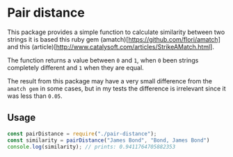 # Pair distance

This package provides a simple function to calculate similarity between two strings it is based this ruby gem (amatch)[https://github.com/flori/amatch] and this (article)[http://www.catalysoft.com/articles/StrikeAMatch.html].

The function returns a value between `0` and `1`, when `0` been strings completely different and `1` when they are equal.

The result from this package may have a very small difference from the `amatch gem` in some cases, but in my tests the difference is irrelevant since it was less than `0.05`.

## Usage

```javascript
const pairDistance = require("./pair-distance");
const similarity = pairDistance("James Bond", "Bond, James Bond")
console.log(similarity); // prints: 0.9411764705882353
```

